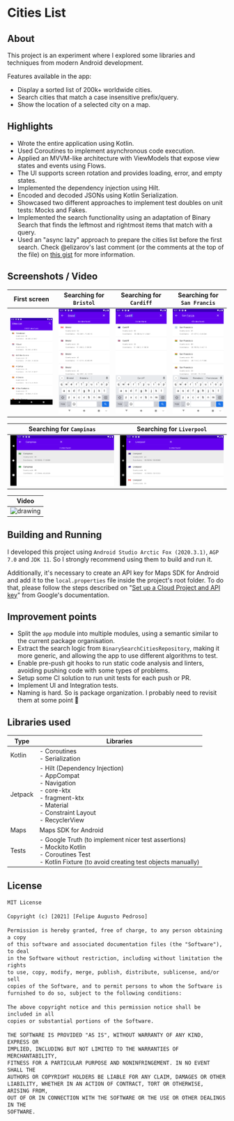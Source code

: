 # Cities List

## About

This project is an experiment where I explored some libraries and techniques from modern Android development.

Features available in the app:

- Display a sorted list of 200k+ worldwide cities. 
- Search cities that match a case insensitive prefix/query.
- Show the location of a selected city on a map.

## Highlights

* Wrote the entire application using Kotlin.
* Used Coroutines to implement asynchronous code execution.
* Applied an MVVM-like architecture with ViewModels that expose view states and events using Flows.
* The UI supports screen rotation and provides loading, error, and empty states.
* Implemented the dependency injection using Hilt.
* Encoded and decoded JSONs using Kotlin Serialization.
* Showcased two different approaches to implement test doubles on unit tests: Mocks and Fakes.
* Implemented the search functionality using an adaptation of Binary Search that finds the leftmost and rightmost items that match with a query.
* Used an "async lazy" approach to prepare the cities list before the first search. Check @elizarov's last comment (or the comments at the top of the file) on [this gist](https://gist.github.com/elizarov/f27400a55c1502aacc35b4a3b2f5c9af) for more information.

## Screenshots / Video

| First screen | Searching for `Bristol` | Searching for `Cardiff` | Searching for `San Francis` |
|-----|-----|-----|-----|
| ![](screenshots/screenshot_1.png) | ![](screenshots/screenshot_2.png) | ![](screenshots/screenshot_3.png) | ![](screenshots/screenshot_4.png) |

| Searching for `Campinas` | Searching for `Liverpool` |
|-----|-----|
| ![](screenshots/screenshot_5.png) | ![](screenshots/screenshot_6.png) |


| Video |
|-----|
| <img src="screenshots/video.gif" alt="drawing" width="320" /> |

## Building and Running

I developed this project using `Android Studio Arctic Fox (2020.3.1)`, `AGP 7.0` and `JDK 11`. So I strongly recommend using them to build and run it.

Additionally, it's necessary to create an API key for Maps SDK for Android and add it to the `local.properties` file inside the project's root folder. To do that, please follow the steps described on "[Set up a Cloud Project and API key](https://developers.google.com/maps/documentation/android-sdk/config#set_up_a_cloud_project_and_api_key)" from Google's documentation.

## Improvement points

- Split the `app` module into multiple modules, using a semantic similar to the current package organisation.
- Extract the search logic from `BinarySearchCitiesRepository`, making it more generic, and allowing the app to use different algorithms to test.
- Enable pre-push git hooks to run static code analysis and linters, avoiding pushing code with some types of problems.
- Setup some CI solution to run unit tests for each push or PR.
- Implement UI and Integration tests.
- Naming is hard. So is package organization. I probably need to revisit them at some point :grimacing:

## Libraries used 

| Type | Libraries |
|-----|-----|
| Kotlin | -  Coroutines<br>- Serialization |
| Jetpack | - Hilt (Dependency Injection)<br>- AppCompat<br>- Navigation<br>- core-ktx<br>- fragment-ktx<br>- Material<br>- Constraint Layout<br>- RecyclerView
| Maps | Maps SDK for Android |
| Tests | - Google Truth (to implement nicer test assertions)<br>- Mockito Kotlin<br>- Coroutines Test<br>- Kotlin Fixture (to avoid creating test objects manually) |

## License

```
MIT License

Copyright (c) [2021] [Felipe Augusto Pedroso]

Permission is hereby granted, free of charge, to any person obtaining a copy
of this software and associated documentation files (the "Software"), to deal
in the Software without restriction, including without limitation the rights
to use, copy, modify, merge, publish, distribute, sublicense, and/or sell
copies of the Software, and to permit persons to whom the Software is
furnished to do so, subject to the following conditions:

The above copyright notice and this permission notice shall be included in all
copies or substantial portions of the Software.

THE SOFTWARE IS PROVIDED "AS IS", WITHOUT WARRANTY OF ANY KIND, EXPRESS OR
IMPLIED, INCLUDING BUT NOT LIMITED TO THE WARRANTIES OF MERCHANTABILITY,
FITNESS FOR A PARTICULAR PURPOSE AND NONINFRINGEMENT. IN NO EVENT SHALL THE
AUTHORS OR COPYRIGHT HOLDERS BE LIABLE FOR ANY CLAIM, DAMAGES OR OTHER
LIABILITY, WHETHER IN AN ACTION OF CONTRACT, TORT OR OTHERWISE, ARISING FROM,
OUT OF OR IN CONNECTION WITH THE SOFTWARE OR THE USE OR OTHER DEALINGS IN THE
SOFTWARE.
```
